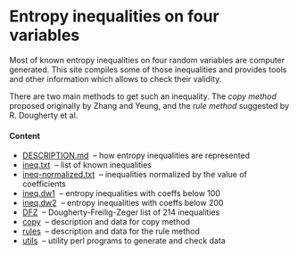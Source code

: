 Entropy inequalities on four variables
=============

Most of known entropy inequalities on four random variables are computer
generated. This site compiles some of those inequalities and provides tools
and other information which allows to check their validity.

There are two main methods to get such an inequality. The *copy method* 
proposed originally by Zhang and Yeung, and the *rule method* suggested
by R. Dougherty et al.

#### Content

* [DESCRIPTION.md](DESCRIPTION.md) &nbsp;&ndash; how entropy inequalities are represented
* [ineq.txt](ineq-list.txt) &nbsp;&ndash; list of known inequalities
* [ineq-normalized.txt](ineq-normalized.txt) &nbsp;&ndash; inequalities normalized by the value of coefficients
* [ineq.dw1](ineq.dw1) &nbsp;&ndash; entropy inequalities with coeffs below 100
* [ineq.dw2](ineq.dw2) &nbsp;&ndash; entropy inequalities with coeffs below 200
* [DFZ](DFZ) &nbsp;&ndash; Dougherty-Freilig-Zeger list of 214 inequalities
* [copy](copy) &nbsp;&ndash; description and data for copy method
* [rules](rules) &nbsp;&ndash; description and data for the rule method
* [utils](utils) &nbsp;&ndash; utility perl programs to generate and check data


